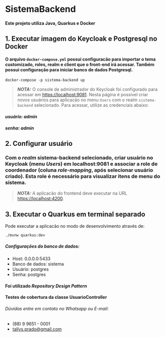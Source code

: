 # SistemaBackend
#### Este projeto utiliza Java, Quarkus e Docker
## 1. Executar imagem do Keycloak e Postgresql no Docker
#### O arquivo `docker-compose.yml` possui configuracão para importar o tema customizado, roles, realm e client que o front-end irá acessar. Também possui configuração para iniciar banco de dados Postgresql.
```shell script
docker-compose -p sistema-backend up
```
> **_NOTA:_**  O console de administrador do Keycloak foi configurado para acessar em <https://localhost:9081>. Nesta 
> página é possível criar novos usuários para aplicacão no menu `Users` com o realm `sistema-backend` selecionado.
> Para acessar, utilize as credenciais abaixo:
#### **_usuário: admin_**
#### **_senha: admin_**

## 2. Configurar usuário
### Com o _realm_ sistema-backend selecionado, criar usuário no Keycloak (menu _Users_) em localhost:9081 e associar a role de coordenador (coluna _role-mapping_, após selecionar usuário criado). Esta role é necessário para visualizar itens de menu do sistema.

> **_NOTA:_**  A aplicacão do frontend deve executar na URL <https://localhost:4200>.

## 3. Executar o Quarkus em terminal separado
Pode executar a aplicacão no modo de desenvolvimento através de:

```shell script
./mvnw quarkus:dev
```

##### Configurações do banco de dados:
- Host: 0.0.0.0:5433
- Banco de dados: sistema
- Usuário: postgres
- Senha: postgres

#### Foi utilizado _Repository Design Pattern_
#### Testes de cobertura da classe UsuarioController


###### Dúvidas entre em contato no Whatsapp ou E-mail:
- (88) 9 9651 - 0001
- tallys.prado@gmail.com
